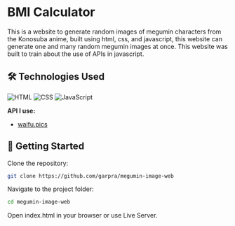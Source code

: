 # BMI Calculator

This is a website to generate random images of megumin characters from the Konosuba anime, built using html, css, and javascript, this website can generate one and many random megumin images at once. This website was built to train about the use of APIs in javascript.

## 🛠️ Technologies Used

![HTML](https://img.shields.io/badge/-HTML5-E34F26?style=for-the-badge&logo=html5&logoColor=white)
![CSS](https://img.shields.io/badge/-CSS3-1572B6?style=for-the-badge&logo=css3&logoColor=white)
![JavaScript](https://img.shields.io/badge/-JavaScript-F7DF1E?style=for-the-badge&logo=javascript&logoColor=black)

**API I use:**
- [waifu.pics](https://waifu.pics/)

## 🚀 Getting Started

Clone the repository:

```bash
git clone https://github.com/garpra/megumin-image-web
```

Navigate to the project folder:

```bash
cd megumin-image-web
```

Open index.html in your browser or use Live Server.
